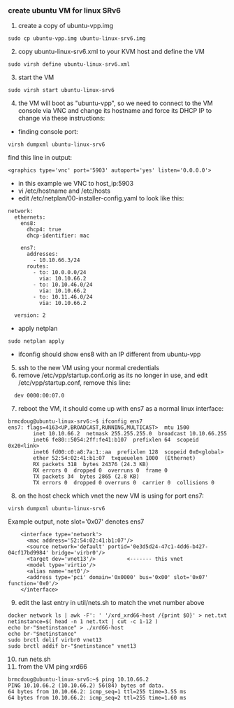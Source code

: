 ### create ubuntu VM for linux SRv6

1. create a copy of ubuntu-vpp.img 
```
sudo cp ubuntu-vpp.img ubuntu-linux-srv6.img
```

2. copy ubuntu-linux-srv6.xml to your KVM host and define the VM
```
sudo virsh define ubuntu-linux-srv6.xml
```

3. start the VM
```
sudo virsh start ubuntu-linux-srv6
```

4. the VM will boot as "ubuntu-vpp", so we need to connect to the VM console via VNC and change its hostname and force its DHCP IP to change via these instructions: 

 - finding console port:
```
virsh dumpxml ubuntu-linux-srv6
```
find this line in output:
```
<graphics type='vnc' port='5903' autoport='yes' listen='0.0.0.0'>
```
 - in this example we VNC to host_ip:5903
 - vi /etc/hostname and /etc/hosts
 - edit /etc/netplan/00-installer-config.yaml to look like this:

```
network:
  ethernets:
    ens8:
      dhcp4: true
      dhcp-identifier: mac

    ens7: 
      addresses: 
        - 10.10.66.3/24
      routes:
        - to: 10.0.0.0/24
          via: 10.10.66.2
        - to: 10.10.46.0/24
          via: 10.10.66.2
        - to: 10.11.46.0/24
          via: 10.10.66.2

  version: 2
```
 - apply netplan
```
sudo netplan apply
```
 - ifconfig should show ens8 with an IP different from ubuntu-vpp

5. ssh to the new VM using your normal credentials
6. remove /etc/vpp/startup.conf.orig as its no longer in use, and edit /etc/vpp/startup.conf, remove this line:
```
  dev 0000:00:07.0
```

7. reboot the VM, it should come up with ens7 as a normal linux interface:
```
brmcdoug@ubuntu-linux-srv6:~$ ifconfig ens7
ens7: flags=4163<UP,BROADCAST,RUNNING,MULTICAST>  mtu 1500
        inet 10.10.66.2  netmask 255.255.255.0  broadcast 10.10.66.255
        inet6 fe80::5054:2ff:fe41:b107  prefixlen 64  scopeid 0x20<link>
        inet6 fd00:c0:a8:7a:1::aa  prefixlen 128  scopeid 0x0<global>
        ether 52:54:02:41:b1:07  txqueuelen 1000  (Ethernet)
        RX packets 318  bytes 24376 (24.3 KB)
        RX errors 0  dropped 0  overruns 0  frame 0
        TX packets 34  bytes 2865 (2.8 KB)
        TX errors 0  dropped 0 overruns 0  carrier 0  collisions 0
```
8. on the host check which vnet the new VM is using for port ens7: 
```
virsh dumpxml ubuntu-linux-srv6
```
Example output, note slot='0x07' denotes ens7
```
    <interface type='network'>
      <mac address='52:54:02:41:b1:07'/>
      <source network='default' portid='0e3d5d24-47c1-4dd6-b427-04cf17bd9984' bridge='virbr0'/>
      <target dev='vnet13'/>          <------- this vnet
      <model type='virtio'/>
      <alias name='net0'/>
      <address type='pci' domain='0x0000' bus='0x00' slot='0x07' function='0x0'/>
    </interface>
```
9. edit the last entry in util/nets.sh to match the vnet number above
```
docker network ls | awk -F': ' '/xrd_xrd66-host /{print $0}' > net.txt
netinstance=$( head -n 1 net.txt | cut -c 1-12 )
echo br-"$netinstance" > ./xrd66-host
echo br-"$netinstance"
sudo brctl delif virbr0 vnet13
sudo brctl addif br-"$netinstance" vnet13
```
10. run nets.sh
11. from the VM ping xrd66
```
brmcdoug@ubuntu-linux-srv6:~$ ping 10.10.66.2
PING 10.10.66.2 (10.10.66.2) 56(84) bytes of data.
64 bytes from 10.10.66.2: icmp_seq=1 ttl=255 time=3.55 ms
64 bytes from 10.10.66.2: icmp_seq=2 ttl=255 time=1.60 ms
```